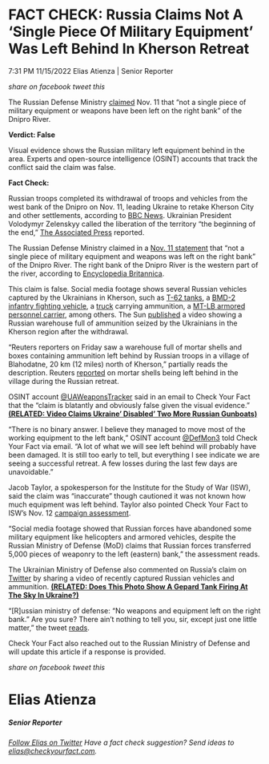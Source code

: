 FACT CHECK: Russia Claims Not A ‘Single Piece Of Military Equipment’ Was Left Behind In Kherson Retreat
=======================================================================================================

7:31 PM 11/15/2022 Elias Atienza | Senior Reporter

_share on facebook_ _tweet this_

 

The Russian Defense Ministry [claimed](https://www.cnn.com/europe/live-news/russia-ukraine-war-news-11-11-22/h_91821142b210a401d4391322edb91076) Nov. 11 that “not a single piece of military equipment or weapons have been left on the right bank” of the Dnipro River.

**Verdict: False**

 

Visual evidence shows the Russian military left equipment behind in the area. Experts and open-source intelligence (OSINT) accounts that track the conflict said the claim was false.

**Fact Check:**

Russian troops completed its withdrawal of troops and vehicles from the west bank of the Dnipro on Nov. 11, leading Ukraine to retake Kherson City and other settlements, according to [BBC News](https://www.bbc.com/news/world-europe-63598805). Ukrainian President Volodymyr Zelenskyy called the liberation of the territory “the beginning of the end,” [The Associated Press](https://apnews.com/article/russia-ukraine-zelenskyy-europe-business-war-crimes-037bd016533420a707250d15e8075536) reported.

 

The Russian Defense Ministry claimed in a [Nov. 11 statement](https://www.kommersant.ru/doc/5666131?from=top_main_1) that “not a single piece of military equipment and weapons was left on the right bank” of the Dnipro River. The right bank of the Dnipro River is the western part of the river, according to [Encyclopedia Britannica](https://www.britannica.com/place/Kherson-Ukraine).

This claim is false. Social media footage shows several Russian vehicles captured by the Ukrainians in Kherson, such as [T-62 tanks](https://twitter.com/UAWeapons/status/1591010484287049730), a [BMD-2 infantry fighting vehicle](https://twitter.com/UAWeapons/status/1591369017674997761), a [truck](https://twitter.com/Sagakino1/status/1591104210657243137) carrying ammunition, a [MT-LB armored personnel carrier](https://twitter.com/TheDeadDistrict/status/1591522505562390528), among others. The Sun [published](https://www.youtube.com/watch?v=GPHI3_wMrEg&feature=youtu.be) a video showing a Russian warehouse full of ammunition seized by the Ukrainians in the Kherson region after the withdrawal.

 

“Reuters reporters on Friday saw a warehouse full of mortar shells and boxes containing ammunition left behind by Russian troops in a village of Blahodatne, 20 km (12 miles) north of Kherson,” partially reads the description. Reuters [reported](https://www.reuters.com/world/europe/village-near-kherson-rejoices-russian-rout-recalls-life-under-occupation-2022-11-11/) on mortar shells being left behind in the village during the Russian retreat.

OSINT account [@UAWeaponsTracker](https://twitter.com/UAWeapons) said in an email to Check Your Fact that the “claim is blatantly and obviously false given the visual evidence.” **[(RELATED: Video Claims Ukraine’ Disabled’ Two More Russian Gunboats)](https://checkyourfact.com/2022/11/08/fact-check-video-ukraine-gunboats/)**

“There is no binary answer. I believe they managed to move most of the working equipment to the left bank,” OSINT account [@DefMon3](https://twitter.com/DefMon3) told Check Your Fact via email. “A lot of what we will see left behind will probably have been damaged. It is still too early to tell, but everything I see indicate we are seeing a successful retreat. A few losses during the last few days are unavoidable.”

Jacob Taylor, a spokesperson for the Institute for the Study of War (ISW), said the claim was “inaccurate” though cautioned it was not known how much equipment was left behind. Taylor also pointed Check Your Fact to ISW’s Nov. 12 [campaign assessment](https://www.understandingwar.org/backgrounder/russian-offensive-campaign-assessment-november-12).

“Social media footage showed that Russian forces have abandoned some military equipment like helicopters and armored vehicles, despite the Russian Ministry of Defense (MoD) claims that Russian forces transferred 5,000 pieces of weaponry to the left (eastern) bank,” the assessment reads.

The Ukrainian Ministry of Defense also commented on Russia’s claim on [Twitter](https://twitter.com/DefenceU/status/1591753915867054081?ref_src=twsrc%5Etfw) by sharing a video of recently captured Russian vehicles and ammunition. **[(RELATED: Does This Photo Show A Gepard Tank Firing At The Sky In Ukraine?)](https://checkyourfact.com/2022/10/26/fact-check-gepard-tank-ukraine/)**

“\[R\]ussian ministry of defense: “No weapons and equipment left on the right bank.” Are you sure? There ain’t nothing to tell you, sir, except just one little matter,” the tweet [reads](https://twitter.com/DefenceU/status/1591753915867054081).

Check Your Fact also reached out to the Russian Ministry of Defense and will update this article if a response is provided.

_share on facebook_ _tweet this_

Elias Atienza
=============

##### Senior Reporter

_[Follow Elias on Twitter](https://twitter.com/AtienzaElias)_ _Have a fact check suggestion? Send ideas to [elias@checkyourfact.com](elias@checkyourfact.com)._